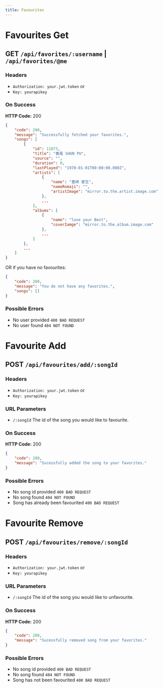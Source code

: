 ```yaml
---
title: Favourites
---
```


# Favourites Get

## GET `/api/favorites/:username` | `/api/favorites/@me`

### Headers
* `Authorization: your.jwt.token`
or
* `Key: yourapikey`

### On Success
**HTTP Code:** 200

```json
{
	"code": 200,
	"message": "Successfully fetched your favorites.",
	"songs": [
		{
			"id": 11873,
			"title": "春風 SHUN PU",
			"source": "",
			"duration": 0,
			"lastPlayed": "1970-01-01T00:00:00.000Z",
			"artists": [
				{
					"name": "豊崎 愛生",
					"nameRomaji": "",
					"artistImage": "mirror.to.the.artist.image.com"
				},
				...
			],
			"albums": [
				{
					"name": "love your Best",
					"coverIamge": "mirror.to.the.album.image.com"
				},
				...
			]
		},
		...
	]
}
```
OR if you have no favourites:

```json
{
	"code": 200,
	"message": "You do not have any favorites.",
	"songs": []
}
```

### Possible Errors

* No user provided `400 BAD REQUEST`
* No user found `404 NOT FOUND`

# Favourite Add

## POST `/api/favourites/add/:songId`

### Headers
* `Authorization: your.jwt.token`
or
* `Key: yourapikey`

### URL Parameters
* `/:songId` The id of the song you would like to favourite.

### On Success
**HTTP Code:** 200

```json
{
	"code": 200,
	"message": "Sucessfully added the song to your favorites."
}
```

### Possible Errors

* No song id provided `400 BAD REQUEST`
* No song found `404 NOT FOUND`
* Song has already been favourited `400 BAD REQUEST`

# Favourite Remove

## POST `/api/favourites/remove/:songId`

### Headers
* `Authorization: your.jwt.token`
or
* `Key: yourapikey`

### URL Parameters
* `/:songId` The id of the song you would like to unfavourite.

### On Success
**HTTP Code:** 200

```json
{
	"code": 200,
	"message": "Sucessfully removed song from your favorites."
}
```

### Possible Errors

* No song id provided `400 BAD REQUEST`
* No song found `404 NOT FOUND`
* Song has not been favourited `400 BAD REQUEST`
